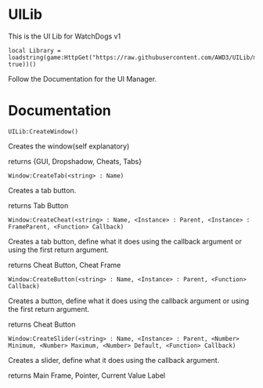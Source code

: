# UILib
This is the UI Lib for WatchDogs v1
```
local Library = loadstring(game:HttpGet("https://raw.githubusercontent.com/AWD3/UILib/master/RLua/UIManager.lua", true))()
```
Follow the Documentation for the UI Manager.

# Documentation

```
UILib:CreateWindow()
```
Creates the window(self explanatory)

returns {GUI, Dropshadow, Cheats, Tabs}

```
Window:CreateTab(<string> : Name)
```
Creates a tab button.

returns Tab Button

```
Window:CreateCheat(<string> : Name, <Instance> : Parent, <Instance> : FrameParent, <Function> Callback)
```
Creates a tab button, define what it does using the callback argument or using the first return argument.

returns Cheat Button, Cheat Frame

```
Window:CreateButton(<string> : Name, <Instance> : Parent, <Function> Callback)
```
Creates a button, define what it does using the callback argument or using the first return argument.

returns Cheat Button

```
Window:CreateSlider(<string> : Name, <Instance> : Parent, <Number> Minimum, <Number> Maximum, <Number> Default, <Function> Callback)
```
Creates a slider, define what it does using the callback argument.

returns Main Frame, Pointer, Current Value Label
